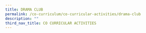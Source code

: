 ```yaml
---
title: DRAMA CLUB
permalink: /co-curriculum/co-curricular-activities/drama-club
description: ""
third_nav_title: CO CURRICULAR ACTIVITIES
---
```

